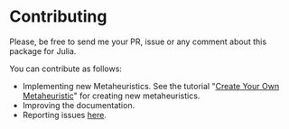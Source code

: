 # Contributing

Please, be free to send me your PR, issue or any comment about this package for Julia.

You can contribute as follows:

- Implementing new Metaheuristics. See the tutorial "[Create Your Own Metaheuristic](@ref)" for creating new metaheuristics.
- Improving the documentation.
- Reporting issues [here](https://github.com/jmejia8/Metaheuristics.jl/issues).

